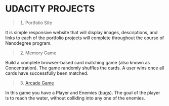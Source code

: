 # UDACITY PROJECTS

> 1. Portfolio Site

It is simple responsive website that will display images, descriptions, and links to each of the portfolio projects will complete throughout the course of Nanodegree program.

> 2. Memory Game

Build a complete browser-based card matching game (also known as Concentration). The game randomly shuffles the cards. A user wins once all cards have successfully been matched.

> 3. [Arcade Game](https://kprokkie.github.io/arcade-game/)

In this game you have a Player and Enemies (bugs). The goal of the player is to reach the water, without colliding into any one of the enemies.